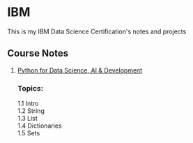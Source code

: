 # IBM
This is my IBM Data Science Certification's notes and projects 

## Course Notes
1. [Python for Data Science, AI & Development](https://github.com/kevin2039/IBM-Data-Science-Certification-Course/tree/main/Python%20for%20Data%20Science%2C%20AI%20%26%20Development)
    ### Topics:
    1.1 Intro\
    1.2 String\
    1.3 List\
    1.4 Dictionaries\
    1.5 Sets
    
